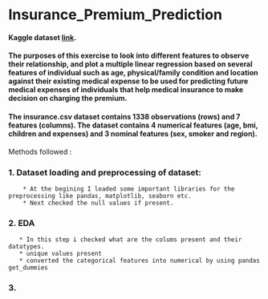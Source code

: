 # Insurance_Premium_Prediction

#### Kaggle dataset [link](https://www.kaggle.com/faisalmoizhussain/insurance-premium-prediction/data).

#### The purposes of this exercise to look into different features to observe their relationship, and plot a multiple linear regression based on several features of individual such as age, physical/family condition and location against their existing medical expense to be used for predicting future medical expenses of individuals that help medical insurance to make decision on charging the premium.

#### The insurance.csv dataset contains 1338 observations (rows) and 7 features (columns). The dataset contains 4 numerical features (age, bmi, children and expenses) and 3 nominal features (sex, smoker and region).

Methods followed : 

### 1. Dataset loading and preprocessing of dataset: 
        * At the begining I loaded some important libraries for the preprocessing like pandas, matplotlib, seaborn etc.
        * Next checked the null values if present.
### 2. EDA
       * In this step i checked what are the colums present and their datatypes.
       * unique values present
       * converted the categorical features into numerical by using pandas get_dummies
### 3. 
